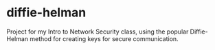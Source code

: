 # diffie-helman
Project for my Intro to Network Security class, using the popular Diffie-Helman method for creating keys for secure communication.
